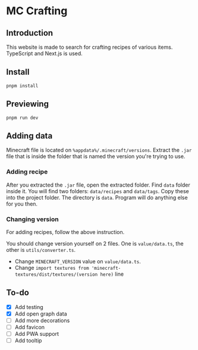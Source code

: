 # MC Crafting

## Introduction

This website is made to search for crafting recipes of various items.
TypeScript and Next.js is used.

## Install

```
pnpm install
```

## Previewing

```
pnpm run dev
```

## Adding data

Minecraft file is located on `%appdata%/.minecraft/versions`.
Extract the `.jar` file that is inside the folder that is named the version you're trying to use.

### Adding recipe

After you extracted the `.jar` file, open the extracted folder. Find `data` folder inside it.
You will find two folders: `data/recipes` and `data/tags`. Copy these into the project folder. The directory is `data`. Program will do anything else for you then.

### Changing version

For adding recipes, follow the above instruction.

You should change version yourself on 2 files. One is `value/data.ts`, the other is `utils/converter.ts`.

- Change `MINECRAFT_VERSION` value on `value/data.ts`.
- Change `import textures from 'minecraft-textures/dist/textures/(version here)` line

## To-do

- [x] Add testing
- [x] Add open graph data
- [ ] Add more decorations
- [ ] Add favicon
- [ ] Add PWA support
- [ ] Add tooltip
